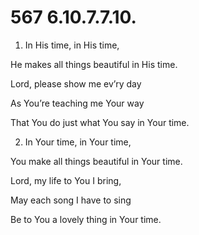 # 567 6.10.7.7.10.

1.  In His time, in His time,

He makes all things beautiful in His time.

Lord, please show me ev’ry day

As You’re teaching me Your way

That You do just what You say in Your time.

2.  In Your time, in Your time,

You make all things beautiful in Your time.

Lord, my life to You I bring,

May each song I have to sing

Be to You a lovely thing in Your time.


